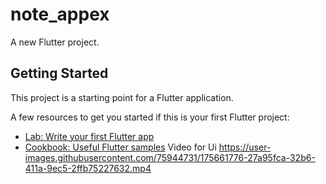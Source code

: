 # note_appex

A new Flutter project.

## Getting Started

This project is a starting point for a Flutter application.

A few resources to get you started if this is your first Flutter project:

- [Lab: Write your first Flutter app](https://docs.flutter.dev/get-started/codelab)
- [Cookbook: Useful Flutter samples](https://docs.flutter.dev/cookbook)
Video for Ui
https://user-images.githubusercontent.com/75944731/175661776-27a95fca-32b6-411a-9ec5-2ffb75227632.mp4
